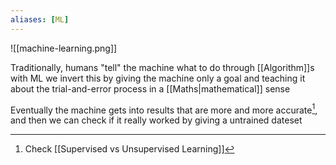 ```yaml
---
aliases: [ML]
---
```


![[machine-learning.png]]

Traditionally, humans "tell" the machine what to do through [[Algorithm]]s with ML we invert this by giving the machine only a goal and teaching it about the trial-and-error process in a [[Maths|mathematical]] sense

Eventually the machine gets into results that are more and more accurate[^1], and then we can check if it really worked by giving a untrained dateset

[^1]: Check [[Supervised vs Unsupervised Learning]]